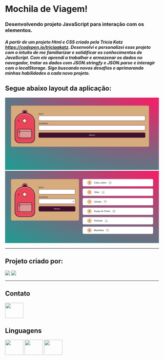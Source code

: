 # Mochila de Viagem!

### Desenvolvendo projeto JavaScript para interação com os elementos.

##### A partir de um projeto Html e CSS criado pela Tricia Katz https://codepen.io/triciaakatz. Desenvolvi e personalizei esse projeto com o intuito de me familiarizar e solidificar os conhecimentos de JavaScript. Com ele aprendi a trabalhar e armazenar os dados no navegador, tratar os dados com JSON.stringfy e JSON.parse e interagir com o localStorage. Sigo buscando novos desafios e aprimorando minhas habilidades a cada novo projeto.

## Segue abaixo layout da aplicação:

![Alt text](images/layoutfixo1.PNG)
![Alt text](images/layoutfixo2.PNG)

---

## Projeto criado por:

<div>
<img height="150em" src="https://github-readme-stats.vercel.app/api?username=FabianaLino&show_icons=true&theme=radical">

<img height="150em" src="https://github-readme-stats.vercel.app/api/top-langs/?username=FabianaLino&compact_progress=true">
</div>

---

## Contato

<a href="https://www.linkedin.com/in/fabiana-lino/">

<img src="https://cdn.jsdelivr.net/gh/devicons/devicon/icons/linkedin/linkedin-original.svg" align="center" height="50" width="60">
</a>

## Linguagens

<div>
<img src="https://cdn.jsdelivr.net/gh/devicons/devicon/icons/css3/css3-original.svg" align="center" height="50" width="60">

<img src="https://cdn.jsdelivr.net/gh/devicons/devicon/icons/html5/html5-original.svg" align="center" height="50" width="60">

<img src="https://cdn.jsdelivr.net/gh/devicons/devicon/icons/javascript/javascript-original.svg" align="center" height="50" width="60">
</div>
